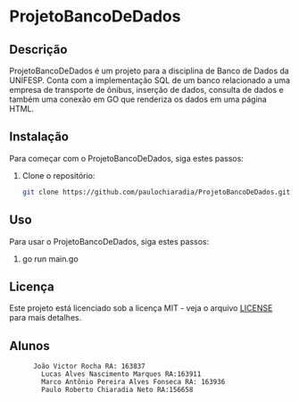 # ProjetoBancoDeDados

## Descrição
ProjetoBancoDeDados é um projeto para a disciplina de Banco de Dados da UNIFESP. Conta com a implementação SQL de um banco relacionado a uma empresa de transporte de ônibus, inserção de dados, consulta de dados e também uma conexão em GO que renderiza os dados em uma página HTML.

## Instalação
Para começar com o ProjetoBancoDeDados, siga estes passos:
1. Clone o repositório:
    ```bash
    git clone https://github.com/paulochiaradia/ProjetoBancoDeDados.git
    ```

## Uso
Para usar o ProjetoBancoDeDados, siga estes passos:
1. go run main.go

## Licença
Este projeto está licenciado sob a licença MIT - veja o arquivo [LICENSE](LICENSE) para mais detalhes.

## Alunos
          João Victor Rocha RA: 163837
	        Lucas Alves Nascimento Marques RA:163911
	        Marco Antônio Pereira Alves Fonseca RA: 163936
	        Paulo Roberto Chiaradia Neto RA:156658

